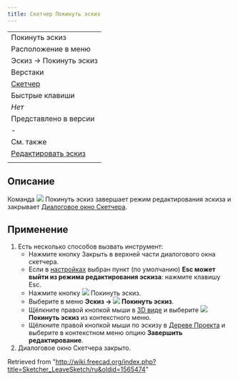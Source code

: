```yaml
---
title: Скетчер Покинуть эскиз
---
```

|  |
| --- |
| Покинуть эскиз |
| Расположение в меню |
| Эскиз → Покинуть эскиз |
| Верстаки |
| [Скетчер](/Sketcher_Workbench/ru "Sketcher Workbench/ru") |
| Быстрые клавиши |
| *Нет* |
| Представлено в версии |
| - |
| См. также |
| [Редактировать эскиз](/Sketcher_EditSketch/ru "Sketcher EditSketch/ru") |
|  |

## Описание

Команда ![](/images/Sketcher_LeaveSketch.svg) Покинуть эскиз завершает режим редактирования эскиза и закрывает [Диалоговое окно Скетчера](/Sketcher_Dialog/ru "Sketcher Dialog/ru").

## Применение

1. Есть несколько способов вызвать инструмент:
   * Нажмите кнопку Закрыть в верхней части диалогового окна скетчера.
   * Если в [настройках](/Sketcher_Preferences/ru#General "Sketcher Preferences/ru") выбран пункт (по умолчанию) **Esc может выйти из режима редактирования эскиза**: нажмите клавишу Esc.
   * Нажмите кнопку ![](/images/Sketcher_LeaveSketch.svg) Покинуть эскиз.
   * Выберите в меню **Эскиз → ![](/images/Sketcher_LeaveSketch.svg) Покинуть эскиз**.
   * Щёлкните правой кнопкой мыши в [3D виде](/3D_view/ru "3D view/ru") и выберите **![](/images/Sketcher_LeaveSketch.svg) Покинуть эскиз** из контекстного меню.
   * Щёлкните правой кнопкой мыши по эскизу в [Дереве Проекта](/Tree_view/ru "Tree view/ru") и выберите в контекстном меню опцию **Завершить редактирование**.
2. Диалоговое окно Скетчера закрыто.

Retrieved from "<http://wiki.freecad.org/index.php?title=Sketcher_LeaveSketch/ru&oldid=1565474>"